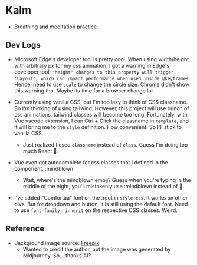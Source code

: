 # Kalm

- Breathing and meditation practice.

## Dev Logs

- Microsoft Edge's developer tool is pretty cool. When using width/height with arbitrary px for my css animation, I got a warning in Edge's developer tool: `'height' changes to this property will trigger: 'Layout', which can impact performance when used inside @keyframes`. Hence, need to use `scale` to change the circle size. Chrome didn't show this warning tho. Maybe its time for a browser change lol.

- Currently using vanilla CSS, but I'm too lazy to think of CSS classname. So I'm thinking of using tailwind. However, this project will use bunch of css animations, tailwind classes will become too long. Fortunately, with Vue vscode extension, I can Ctrl + Click the classname in `template`, and it will bring me to the `style` definition. How convenient! So I'll stick to vanilla CSS.
  - Just realized I used `classname` instead of `class`. Guess I'm doing too much React 🤣.

- Vue even got autocomplete for css classes that I defined in the component. :mindblown
  - Wait, where's the mindblown emoji? Guess when you're typing in the middle of the night, you'll mistakenly use :mindblown instead of 🤯.

- I've added "Comfortaa" font on the :root in `style.css`. It works on other divs. But for dropdown and button, it is still using the default font. Need to use `font-family: inherit` on the respective CSS classes. Weird.

## Reference
- Background image source: [Freepik](https://www.freepik.com/free-ai-image/ethereal-natural-environment_126077170.htm#fromView=search&page=1&position=15&uuid=7a35f597-7f66-4a07-adcd-d8a33e1a826c&query=Calm+Background)
  - Wanted to credit the author, but the image was generated by Midjourney. So... thanks AI?.